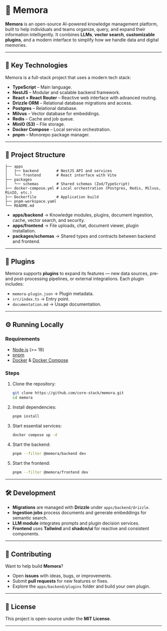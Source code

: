 # 🧠 Memora

**Memora** is an open-source AI-powered knowledge management platform, built to help individuals and teams organize, query, and expand their information intelligently.
It combines **LLMs**, **vector search**, **customizable plugins**, and a modern interface to simplify how we handle data and digital memories.

---

## 🚀 Key Technologies

Memora is a full-stack project that uses a modern tech stack:

* **TypeScript** – Main language.
* **NestJS** – Modular and scalable backend framework.
* **React + React Router** – Reactive web interface with advanced routing.
* **Drizzle ORM** – Relational database migrations and access.
* **Postgres** – Relational database.
* **Milvus** – Vector database for embeddings.
* **Redis** – Cache and job queue.
* **MinIO (S3)** – File storage.
* **Docker Compose** – Local service orchestration.
* **pnpm** – Monorepo package manager.

---

## 📂 Project Structure

```
├── apps
│   ├── backend        # NestJS API and services
│   └── frontend       # React interface with Vite
├── packages
│   └── schemas        # Shared schemas (Zod/TypeScript)
├── docker-compose.yml # Local orchestration (Postgres, Redis, Milvus, MinIO, etc.)
├── Dockerfile         # Application build
├── pnpm-workspace.yaml
└── README.md
```

* **apps/backend** → Knowledge modules, plugins, document ingestion, cache, vector search, and security.
* **apps/frontend** → File uploads, chat, document viewer, plugin installation.
* **packages/schemas** → Shared types and contracts between backend and frontend.

---

## 🔌 Plugins

Memora supports **plugins** to expand its features — new data sources, pre- and post-processing pipelines, or external integrations.
Each plugin includes:

* `memora-plugin.json` → Plugin metadata.
* `src/index.ts` → Entry point.
* `documentation.md` → Usage documentation.

---

## ⚙️ Running Locally

### Requirements

* [Node.js](https://nodejs.org/) (>= 18)
* [pnpm](https://pnpm.io/)
* [Docker](https://www.docker.com/) & [Docker Compose](https://docs.docker.com/compose/)

### Steps

1. Clone the repository:

   ```bash
   git clone https://github.com/core-stack/memora.git
   cd memora
   ```

2. Install dependencies:

   ```bash
   pnpm install
   ```

3. Start essential services:

   ```bash
   docker compose up -d
   ```

4. Start the backend:

   ```bash
   pnpm --filter @memora/backend dev
   ```

5. Start the frontend:

   ```bash
   pnpm --filter @memora/frontend dev
   ```

---

## 🛠️ Development

* **Migrations** are managed with **Drizzle** under `apps/backend/drizzle`.
* **Ingestion jobs** process documents and generate embeddings for semantic search.
* **LLM module** integrates prompts and plugin decision services.
* **Frontend** uses **Tailwind** and **shadcn/ui** for reactive and consistent components.

---

## 🤝 Contributing

Want to help build **Memora**?

* Open **issues** with ideas, bugs, or improvements.
* Submit **pull requests** for new features or fixes.
* Explore the `apps/backend/plugins` folder and build your own plugin.

---

## 📜 License

This project is open-source under the **MIT License**.

---
